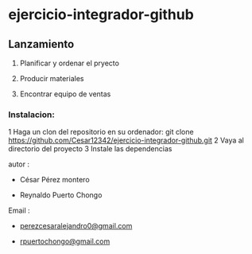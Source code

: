 # ejercicio-integrador-github

 
## Lanzamiento

1. Planificar y ordenar el pryecto
 
2. Producir materiales

3. Encontrar equipo de ventas 


### Instalacion:

1 Haga un clon del repositorio en su ordenador: git clone 
https://github.com/Cesar12342/ejercicio-integrador-github.git
2 Vaya al directorio del proyecto
3 Instale las dependencias

autor : 

- César Pérez montero

- Reynaldo Puerto Chongo

Email : 

- perezcesaralejandro0@gmail.com

- rpuertochongo@gmail.com



